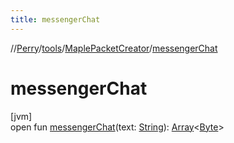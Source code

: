 ```yaml
---
title: messengerChat
---
```

//[Perry](../../../index.html)/[tools](../index.html)/[MaplePacketCreator](index.html)/[messengerChat](messenger-chat.html)



# messengerChat



[jvm]\
open fun [messengerChat](messenger-chat.html)(text: [String](https://docs.oracle.com/javase/8/docs/api/java/lang/String.html)): [Array](https://kotlinlang.org/api/latest/jvm/stdlib/kotlin/-array/index.html)<[Byte](https://kotlinlang.org/api/latest/jvm/stdlib/kotlin/-byte/index.html)>




